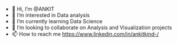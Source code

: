 - 👋 Hi, I’m @ANKIT
- 👀 I’m interested in Data analysis
- 🌱 I’m currently learning Data Science
- 💞️ I’m looking to collaborate on Analysis and Visualization projects
- 📫 How to reach me https://www.linkedin.com/in/ankitkind-/

<!---
ANKIT-unbroken/ANKIT-unbroken is a ✨ special ✨ repository because its `README.md` (this file) appears on your GitHub profile.
You can click the Preview link to take a look at your changes.
--->
